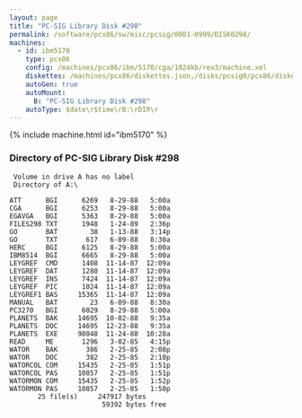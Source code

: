 ```yaml
---
layout: page
title: "PC-SIG Library Disk #298"
permalink: /software/pcx86/sw/misc/pcsig/0001-0999/DISK0298/
machines:
  - id: ibm5170
    type: pcx86
    config: /machines/pcx86/ibm/5170/cga/1024kb/rev3/machine.xml
    diskettes: /machines/pcx86/diskettes.json,/disks/pcsig0/pcx86/diskettes.json
    autoGen: true
    autoMount:
      B: "PC-SIG Library Disk #298"
    autoType: $date\r$time\rB:\rDIR\r
---
```


{% include machine.html id="ibm5170" %}

### Directory of PC-SIG Library Disk #298

     Volume in drive A has no label
     Directory of A:\

    ATT      BGI      6269   8-29-88   5:00a
    CGA      BGI      6253   8-29-88   5:00a
    EGAVGA   BGI      5363   8-29-88   5:00a
    FILES298 TXT      1948   1-24-89   2:36p
    GO       BAT        38   1-13-88   3:14p
    GO       TXT       617   6-09-88   8:30a
    HERC     BGI      6125   8-29-88   5:00a
    IBM8514  BGI      6665   8-29-88   5:00a
    LEYGREF  CMD      1408  11-14-87  12:09a
    LEYGREF  DAT      1280  11-14-87  12:09a
    LEYGREF  INS      7424  11-14-87  12:09a
    LEYGREF  PIC      1024  11-14-87  12:09a
    LEYGREF1 BAS     15365  11-14-87  12:09a
    MANUAL   BAT        23   6-09-88   8:30a
    PC3270   BGI      6029   8-29-88   5:00a
    PLANETS  BAK     14695  10-02-88   9:35a
    PLANETS  DOC     14695  12-23-88   9:35a
    PLANETS  EXE     98048  11-24-88  10:28a
    READ     ME       1296   3-02-85   4:15p
    WATOR    BAK       386   2-25-85   2:08p
    WATOR    DOC       382   2-25-85   2:10p
    WATORCOL COM     15435   2-25-85   1:51p
    WATORCOL PAS     10857   2-25-85   1:51p
    WATORMON COM     15435   2-25-85   1:52p
    WATORMON PAS     10857   2-25-85   1:50p
           25 file(s)     247917 bytes
                           59392 bytes free
